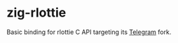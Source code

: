 # zig-rlottie

Basic binding for rlottie C API targeting its [Telegram](https://github.com/TelegramMessenger/rlottie) fork.
